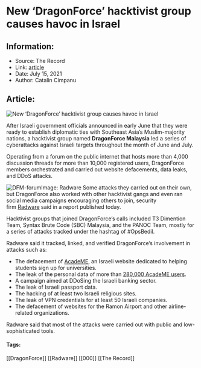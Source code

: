 # New ‘DragonForce’ hacktivist group causes havoc in Israel
### 

## Information:
+ Source: The Record
+ Link: [article](https://therecord.media/new-dragonforce-hacktivist-group-causes-havoc-in-israel/)
+ Date: July 15, 2021
+ Author: Catalin Cimpanu


## Article:
![New ‘DragonForce’ hacktivist group causes havoc in Israel](https://therecord.media/wp-content/uploads/2021/07/DFM.png)

After Israeli government officials announced in early June that they were ready to establish diplomatic ties with Southeast Asia’s Muslim-majority nations, a hacktivist group named **DragonForce Malaysia** led a series of cyberattacks against Israeli targets throughout the month of June and July.


Operating from a forum on the public internet that hosts more than 4,000 discussion threads for more than 10,000 registered users, DragonForce members orchestrated and carried out website defacements, data leaks, and DDoS attacks.


![DFM-forum](https://www-therecord.recfut.com/wp-content/uploads/2021/07/DFM-forum.png)Image: Radware
Some attacks they carried out on their own, but DragonForce also worked with other hacktivist gangs and even ran social media campaigns encouraging others to join, security firm [Radware](https://www.radware.com/) said in a report published today.


Hacktivist groups that joined DragonForce’s calls included T3 Dimention Team, Syntax Brute Code (SBC) Malaysia, and the PANOC Team, mostly for a series of attacks tracked under the hashtag of #OpsBedil.


Radware said it tracked, linked, and verified DragonForce’s involvement in attacks such as:


* The defacement of [AcadeME](https://acade-me.co.il/), an Israeli website dedicated to helping students sign up for universities.
* The leak of the personal data of more than [280,000 AcadeME users](https://www.jpost.com/israel-news/details-of-over-200000-students-leaked-in-cyberattack-672179).
* A campaign aimed at DDoSing the Israeli banking sector.
* The leak of Israeli passport data.
* The hacking of at least two Israeli religious sites.
* The leak of VPN credentials for at least 50 Israeli companies.
* The defacement of websites for the Ramon Airport and other airline-related organizations.


Radware said that most of the attacks were carried out with public and low-sophisticated tools.





#### Tags:
[[DragonForce]] [[Radware]] [[000]] [[The Record]]
